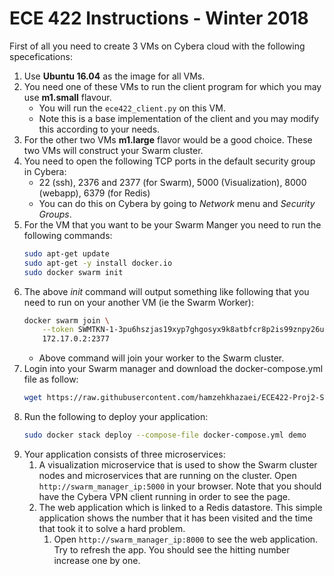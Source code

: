 ECE 422 Instructions - Winter 2018
================
First of all you need to create 3 VMs on Cybera cloud with the following specefications:
1. Use **Ubuntu 16.04** as the image for all VMs.
2. You need one of these VMs to run the client program for which you may use **m1.small** flavour.
   - You will run the  `ece422_client.py`  on this VM. 
   - Note this is a base implementation of the client and you may modify this according to your needs.
3. For the other two VMs **m1.large** flavor would be a good choice. These two VMs will construct your Swarm cluster.
4. You need to open the following TCP ports in the default security group in Cybera:
   - 22 (ssh), 2376 and 2377 (for Swarm), 5000 (Visualization), 8000 (webapp), 6379 (for Redis)
   - You can do this on Cybera by going to *Network* menu and *Security Groups*.
5. For the VM that you want to be your Swarm Manger you need to run the following commands:
    ```bash
    sudo apt-get update 
    sudo apt-get -y install docker.io
    sudo docker swarm init
    ```
6. The above _init_ command will output something like following that you need to run on your another VM 
(ie the Swarm Worker):
    ```bash
    docker swarm join \
        --token SWMTKN-1-3pu6hszjas19xyp7ghgosyx9k8atbfcr8p2is99znpy26u2lkl-1awxwuwd3z9j1z3puu7rcgdbx \
        172.17.0.2:2377
    ```
    - Above command will join your worker to the Swarm cluster.
7. Login into your Swarm manager and download the docker-compose.yml file as follow:
    ```bash
    wget https://raw.githubusercontent.com/hamzehkhazaei/ECE422-Proj2-StartKit/master/docker-compose.yml
    ```
8. Run the following to deploy your application:
    ```bash
    sudo docker stack deploy --compose-file docker-compose.yml demo
    ```
9. Your application consists of three microservices:
    1. A visualization microservice that is used to show the Swarm cluster nodes and microservices that are running on
    the cluster. Open `http://swarm_manager_ip:5000` in your browser. Note that you should have the Cybera VPN client 
    running in order to see the page.
    2. The web application which is linked to a Redis datastore. This simple application shows the number that it has 
    been visited and the time that took it to solve a hard problem. 
        1. Open `http://swarm_manager_ip:8000` to see the web application. Try to refresh the app. You should see the 
        hitting number increase one by one.